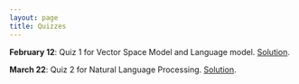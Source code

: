 ```yaml
---
layout: page
title: Quizzes
---
```


**February 12**: Quiz 1 for Vector Space Model and Language model. [Solution]({{site.baseurl}}/docs/quizzes/quiz1-solution.pdf).

**March 22**: Quiz 2 for Natural Language Processing. [Solution]({{site.baseurl}}/docs/quizzes/quiz2-solution.pdf).